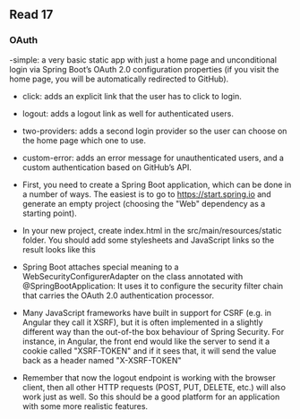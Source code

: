 ## Read 17

### OAuth

-simple: a very basic static app with just a home page and unconditional login via Spring Boot’s OAuth 2.0 configuration properties (if you visit the home page, you will be automatically redirected to GitHub).

- click: adds an explicit link that the user has to click to login.

- logout: adds a logout link as well for authenticated users.

- two-providers: adds a second login provider so the user can choose on the home page which one to use.

- custom-error: adds an error message for unauthenticated users, and a custom authentication based on GitHub’s API.

- First, you need to create a Spring Boot application, which can be done in a number of ways. The easiest is to go to https://start.spring.io and generate an empty project (choosing the "Web" dependency as a starting point).

- In your new project, create index.html in the src/main/resources/static folder. You should add some stylesheets and JavaScript links so the result looks like this

- Spring Boot attaches special meaning to a WebSecurityConfigurerAdapter on the class annotated with @SpringBootApplication: It uses it to configure the security filter chain that carries the OAuth 2.0 authentication processor.

- Many JavaScript frameworks have built in support for CSRF (e.g. in Angular they call it XSRF), but it is often implemented in a slightly different way than the out-of-the box behaviour of Spring Security. For instance, in Angular, the front end would like the server to send it a cookie called "XSRF-TOKEN" and if it sees that, it will send the value back as a header named "X-XSRF-TOKEN"

- Remember that now the logout endpoint is working with the browser client, then all other HTTP requests (POST, PUT, DELETE, etc.) will also work just as well. So this should be a good platform for an application with some more realistic features.

